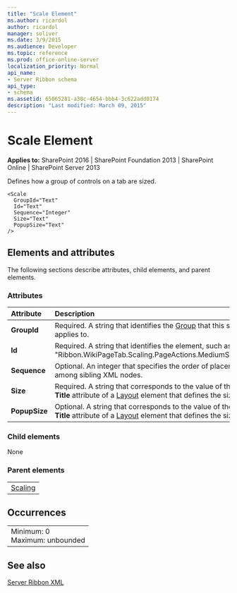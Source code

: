 ```yaml
---
title: "Scale Element"
ms.author: ricardol
author: ricardol
manager: soliver
ms.date: 3/9/2015
ms.audience: Developer
ms.topic: reference
ms.prod: office-online-server
localization_priority: Normal
api_name:
- Server Ribbon schema
api_type:
- schema
ms.assetid: 65065281-a30c-4654-bbb4-3c622add0174
description: "Last modified: March 09, 2015"
---
```


# Scale Element

 
  
 **Applies to:** SharePoint 2016 | SharePoint Foundation 2013 | SharePoint Online | SharePoint Server 2013
  
Defines how a group of controls on a tab are sized.
  
```
<Scale
  GroupId="Text"
  Id="Text"
  Sequence="Integer"
  Size="Text"
  PopupSize="Text"
/>
```

## Elements and attributes

The following sections describe attributes, child elements, and parent elements.

### Attributes

|**Attribute**|**Description**|
|:-----|:-----|
|**GroupId** <br/> |Required. A string that identifies the [Group](scaling-element.md) that this scale applies to.  <br/> |
|**Id** <br/> |Required. A string that identifies the element, such as "Ribbon.WikiPageTab.Scaling.PageActions.MediumSmall".  <br/> |
|**Sequence** <br/> |Optional. An integer that specifies the order of placement among sibling XML nodes.  <br/> |
|**Size** <br/> |Required. A string that corresponds to the value of the **Title** attribute of a [Layout](layout-element.md) element that defines the size.  <br/> |
|**PopupSize** <br/> |Optional. A string that corresponds to the value of the **Title** attribute of a [Layout](layout-element.md) element that defines the size.  <br/> |
   
### Child elements

None
  
### Parent elements

||
|:-----|
|[Scaling](scaling-element.md)|
   
## Occurrences

||
|:-----|
|Minimum: 0  <br/> Maximum: unbounded  <br/> |
   
## See also



[Server Ribbon XML](http://msdn.microsoft.com/library/5eeb45be-4af7-4a38-8ba0-3aafc62aed4b%28Office.15%29.aspx)

